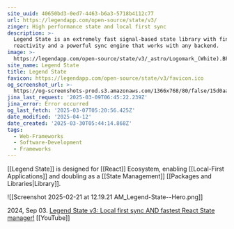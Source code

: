 ```yaml
---
site_uuid: 40650bd3-0ed7-4463-b6a3-5718b4112c77
url: https://legendapp.com/open-source/state/v3/
zinger: High performance state and local first sync
description: >-
  Legend State is an extremely fast signal-based state library with fine-grained
  reactivity and a powerful sync engine that works with any backend.
image: >-
  https://legendapp.com/open-source/state/v3/_astro/Logomark_(White).BFbx2HQ__ZXR6FG.svg
site_name: Legend State
title: Legend State
favicon: https://legendapp.com/open-source/state/v3/favicon.ico
og_screenshot_url: >-
  https://og-screenshots-prod.s3.amazonaws.com/1366x768/80/false/15d0aa3a80b9ec3bef65a28eb8b598aec3eeedf543e25ee159661e10c83c663b.jpeg
jina_last_request: '2025-03-09T06:45:22.239Z'
jina_error: Error occurred
og_last_fetch: '2025-03-07T05:20:56.425Z'
date_modified: '2025-04-12'
date_created: '2025-03-30T05:44:14.868Z'
tags:
  - Web-Frameworks
  - Software-Development
  - Frameworks
---
```














[[Legend State]] is designed for [[React]] Ecosystem, enabling [[Local-First Applications]] and doubling as a [[State Management]] [[Packages and Libraries|Library]].

![[Screenshot 2025-02-21 at 12.19.21 AM_Legend-State--Hero.png]]

2024, Sep 03. [Legend State v3: Local first sync AND fastest React State manager!](https://youtu.be/xkWvDG6uEfk?si=8EKpaV9H7z4924Jt) [[YouTube]]





